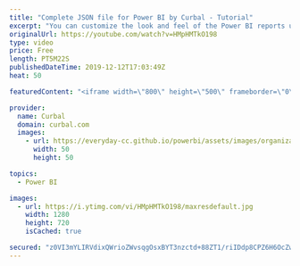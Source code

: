 ```yaml
---
title: "Complete JSON file for Power BI by Curbal - Tutorial"
excerpt: "You can customize the look and feel of the Power BI reports using the formatting pane for each specific visual or you can speed up the process by using a JSON file.\r  This feature (the JSON file) has been available for quite a while but the documentation is poor  and unfortunately, a lot of the elements"
originalUrl: https://youtube.com/watch?v=HMpHMTkO198
type: video
price: Free
length: PT5M22S
publishedDateTime: 2019-12-12T17:03:49Z
heat: 50

featuredContent: "<iframe width=\"800\" height=\"500\" frameborder=\"0\" src=\"https://www.youtube.com/embed/HMpHMTkO198\" allow=\"accelerometer; autoplay; encrypted-media; gyroscope; picture-in-picture\" allowfullscreen></iframe>"

provider:
  name: Curbal
  domain: curbal.com
  images:
    - url: https://everyday-cc.github.io/powerbi/assets/images/organizations/curbal.com-50x50.jpg
      width: 50
      height: 50

topics:
  - Power BI

images:
  - url: https://i.ytimg.com/vi/HMpHMTkO198/maxresdefault.jpg
    width: 1280
    height: 720
    isCached: true

secured: "z0VI3mYLIRVdixQWrioZWvsqgOsxBYT3nzctd+88ZT1/riIDdp8CPZ6H6OcZwVl07DHlkxTRy0nxEg4k/BRqKRNgtvlIBfun6qizQWclhljLQ8kLZtwZsG/WwKRUX/LiOO8cjoq1rxussq571Hvu3Gmq99KX4dLBGZ5KjhLopGmuYdQRaQCv6mkH9Y3AmX3t/XziSGAhGWk3gpNwP4CxwgeGBC4BEZxvSuUfjAeDXlBI71TOe47aL9SHj0leJvAg5x3yJN6+DSEhnN4zzL5pO6rxqt8RYo5wZL4jhJPNPAGdCjfblrtZmn2eLixMXu3qbVSoTsZjgsWuZ6szMKQBE2WSBUIdyZonGz78UIwmMKwKLK6DhzLwYXhJReDnOP0Hd+sJNuQI+T+o5FdVUujYL1gz6W4bULdqJL4KZkk8cU8=;MJsBZLSQjrKsblllo9JGFA=="
---
```



